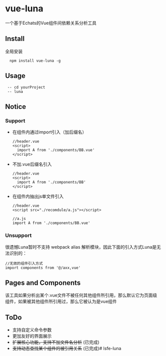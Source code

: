 # vue-luna
一个基于Echats的Vue组件间依赖关系分析工具

## Install

全局安装

```
  npm install vue-luna -g
```

## Usage

```
 -- cd yourProject
 -- luna
```

## Notice

### Support

* 在组件内通过import引入（加后缀名）
  ```
  //header.vue
  <script>
    import A from './components/BB.vue'  
  </script>
  ```
* 不加.vue后缀名引入
  ```
  //header.vue
  <script>
    import A from './components/BB'  
  </script>
  ```
* 在组件内抽出js单文件引入
  ```
  //header.vue
  <script src="./recomdule/a.js"></script>

  //a.js
  import A from './components/BB.vue'
  ```

### Unsupport

很遗憾Luna暂时不支持 webpack alias 解析模块，因此下面的引入方式Luna是无法识别的：
```
//无效的组件引入方式
import components from '@/axx,vue'
```





## Pages and Components

该工具如果分析出某个.vue文件不被任何其他组件所引用，那么默认它为页面级组件，如果被其他组件所引用过，那么它被认为是vue组件

## ToDo

* 支持自定义命令参数
* 更加友好的界面展示
* <s>扩展核心功能，支持不加文件名分析</s> (已完成)
* <s>支持动态查找某个组件的被引用关系</s> (已完成)# lsfe-luna
